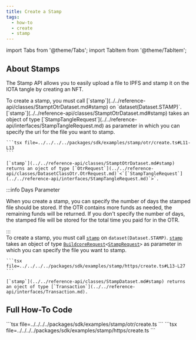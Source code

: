 ```yaml
---
title: Create a Stamp
tags:
  - how-to
  - create
  - stamp
---
```


import Tabs from '@theme/Tabs';
import TabItem from '@theme/TabItem';

## About Stamps

The Stamp API allows you to easily upload a file to IPFS and stamp it on the IOTA tangle by creating an NFT.

<Tabs groupId="request-type">
  <TabItem value="otr" label="OTR">
    To create a stamp, you must call [`stamp`](../../reference-api/classes/StamptOtrDataset.md#stamp) on `dataset(Dataset.STAMP)`. [`stamp`](../../reference-api/classes/StamptOtrDataset.md#stamp) takes an object of type [`StampTangleRequest`](../../reference-api/interfaces/StampTangleRequest.md) as parameter in which you can specify the uri for the file you want to stamp.

    ```tsx file=../../../../packages/sdk/examples/stamp/otr/create.ts#L11-L13
    ```

    [`stamp`](../../reference-api/classes/StamptOtrDataset.md#stamp) returns an oject of type [`OtrRequest`](../../reference-api/classes/DatasetClassOtr.OtrRequest.md)`<`[`StampTangleRequest`](../../reference-api/interfaces/StampTangleRequest.md)`>`.

:::info Days Parameter

When you create a stamp, you can specify the number of days the stamped file should be stored. If the OTR contains more funds as needed, the remaining funds will be returned. If you don't specify the number of days, the stamped file will be stored for the total time you paid for in the OTR.

:::
</TabItem>  
 <TabItem value="https" label="HTTPS">
To create a stamp, you must call [`stamp`](../../reference-api/classes/StampDataset.md#stamp) on `dataset(Dataset.STAMP)`. [`stamp`](../../reference-api/classes/StampDataset.md#stamp) takes an object of type [`BuildcoreRequest`](../../reference-api/interfaces/BuildcoreRequest)`<`[`StampRequest`](../../reference-api/interfaces/StampRequest.md)`>` as parameter in which you can specify the file you want to stamp.

    ```tsx file=../../../../packages/sdk/examples/stamp/https/create.ts#L13-L27
    ```

    [`stamp`](../../reference-api/classes/StampDataset.md#stamp) returns an oject of type [`Transaction`](../../reference-api/interfaces/Transaction.md).

  </TabItem>
</Tabs>

## Full How-To Code

<Tabs groupId="request-type">
  <TabItem value="otr" label="OTR">
    ```tsx file=../../../../packages/sdk/examples/stamp/otr/create.ts
    ```
  </TabItem>  
  <TabItem value="https" label="HTTPS">
    ```tsx file=../../../../packages/sdk/examples/stamp/https/create.ts
    ```
  </TabItem>
</Tabs>
